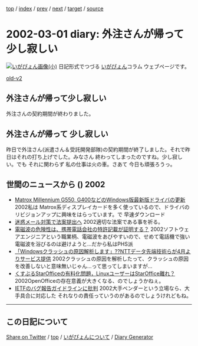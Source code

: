 [top](../index.html) 
 / [index](index.html) 
 / [prev](ig020228.html) 
 / [next](ig020302.html) 
 / [target](https://igapyon.github.io/diary/2002/ig020301.html) 
 / [source](https://github.com/igapyon/diary/blob/gh-pages/2002/ig020301.html.src.md) 

2002-03-01 diary: 外注さんが帰って少し寂しい
=====================================================================================================
[![いがぴょん画像(小)](https://igapyon.github.io/diary/images/iga200306s.jpg "いがぴょん")](https://igapyon.github.io/diary/memo/memoigapyon.html) 日記形式でつづる [いがぴょん](https://igapyon.github.io/diary/memo/memoigapyon.html)コラム ウェブページです。

[old-v2](ig020301-orig.html)

## 外注さんが帰って少し寂しい

外注さんの契約期間が終わりました。


## 外注さんが帰って 少し寂しい

昨日で外注さん(派遣さん＆受託開発部隊)の契約期間が終了しました。それで昨日はそれの打ち上げでした。みなさん 終わってしまったのですね。少し寂しい。でも それに関わらず 私の仕事は火の車。さあて 今日も頑張ろうっ。

## 世間のニュースから () 2002

* [Matrox Millennium G550, G400などのWindows版最新版ドライバの更新](http://www.matrox.com/mga/support/drivers/latest/home.cfm)  2002私は Matrox系ディスプレイカードを多く使っているので、ドライバのリビジョンアップに興味をはらっています。で 早速ダウンロード
* [迷惑メール対策で法案提出へ](http://www.nhk.or.jp/news/2002/03/01/grri84000000akfw.html)  2002適切な法案である事を祈る。
* [電磁波の危険性は、携帯電話会社の特許記載が証明する？](http://www.hotwired.co.jp/news/news/business/story/20020226103.html)  2002ソフトウェアエンジニアという職業柄、電磁波をあびやすいので、せめて電話機で強い電磁波を浴びるのは避けようと…だから私はPHS派
* [「Windowsクラッシュの原因解析します」??NTTデータ先端技術らが4月よりサービス提供](http://www.zdnet.co.jp/enterprise/0202/26/02022621.html)  2002クラッシュの原因を解析したって、クラッシュの原因を改善しないと意味無いじゃん…って思ってしまいますが…
* [くすぶるStarOfficeの有料化問題，LinuxユーザーはStarOffice離れ？](http://www.zdnet.co.jp/enterprise/0202/27/02022713.html)  2002OpenOfficeの存在意義が大きくなる、のでしょうかねぇ。
* [IETFのバグ報告ガイドラインに批判](http://www.zdnet.co.jp/news/0202/28/b_0227_12.html)  2002大手ベンダーという立場なら、大手具合に対応した それなりの責任っていうのがあるのでしょうけれどもね。


----------------------------------------------------------------------------------------------------

## この日記について

[Share on Twitter](https://twitter.com/intent/tweet?hashtags=igapyon%2Cdiary%2C%E3%81%84%E3%81%8C%E3%81%B4%E3%82%87%E3%82%93&text=%E5%A4%96%E6%B3%A8%E3%81%95%E3%82%93%E3%81%8C%E5%B8%B0%E3%81%A3%E3%81%A6%E5%B0%91%E3%81%97%E5%AF%82%E3%81%97%E3%81%84&url=https%3A%2F%2Figapyon.github.io%2Fdiary%2F2002%2Fig020301.html) / [top](../index.html) / [いがぴょんについて](https://igapyon.github.io/diary/memo/memoigapyon.html) / [Diary Generator](https://github.com/igapyon/igapyonv3)
